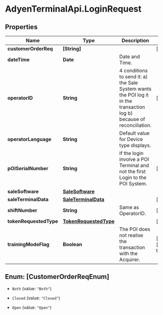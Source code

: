 # AdyenTerminalApi.LoginRequest

## Properties

Name | Type | Description | Notes
------------ | ------------- | ------------- | -------------
**customerOrderReq** | **[String]** |  | [optional] 
**dateTime** | **Date** | Date and Time. | 
**operatorID** | **String** | 4 conditions to send it: a) the Sale System wants the POI log it in the transaction log b) because of reconciliation. | [optional] 
**operatorLanguage** | **String** | Default value for Device type displays. | 
**pOISerialNumber** | **String** | If the login involve a POI Terminal and not the first Login to the POI System. | [optional] 
**saleSoftware** | [**SaleSoftware**](SaleSoftware.md) |  | 
**saleTerminalData** | [**SaleTerminalData**](SaleTerminalData.md) |  | [optional] 
**shiftNumber** | **String** | Same as OperatorID. | [optional] 
**tokenRequestedType** | [**TokenRequestedType**](TokenRequestedType.md) |  | [optional] 
**trainingModeFlag** | **Boolean** | The POI does not realise the transaction with the Acquirer. | [optional] [default to false]



## Enum: [CustomerOrderReqEnum]


* `Both` (value: `"Both"`)

* `Closed` (value: `"Closed"`)

* `Open` (value: `"Open"`)





